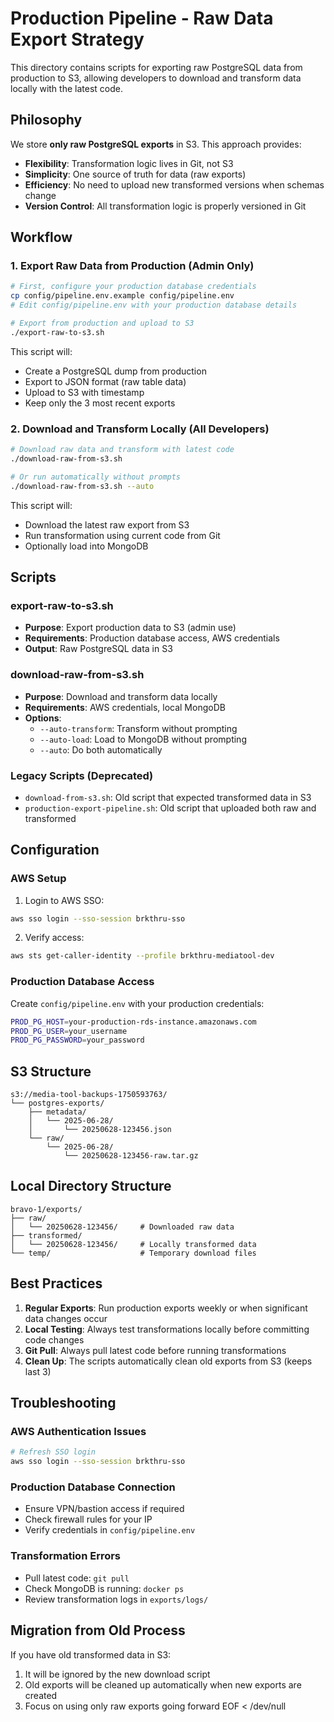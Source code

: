 # Production Pipeline - Raw Data Export Strategy

This directory contains scripts for exporting raw PostgreSQL data from production to S3, allowing developers to download and transform data locally with the latest code.

## Philosophy

We store **only raw PostgreSQL exports** in S3. This approach provides:

- **Flexibility**: Transformation logic lives in Git, not S3
- **Simplicity**: One source of truth for data (raw exports)
- **Efficiency**: No need to upload new transformed versions when schemas change
- **Version Control**: All transformation logic is properly versioned in Git

## Workflow

### 1. Export Raw Data from Production (Admin Only)

```bash
# First, configure your production database credentials
cp config/pipeline.env.example config/pipeline.env
# Edit config/pipeline.env with your production database details

# Export from production and upload to S3
./export-raw-to-s3.sh
```

This script will:

- Create a PostgreSQL dump from production
- Export to JSON format (raw table data)
- Upload to S3 with timestamp
- Keep only the 3 most recent exports

### 2. Download and Transform Locally (All Developers)

```bash
# Download raw data and transform with latest code
./download-raw-from-s3.sh

# Or run automatically without prompts
./download-raw-from-s3.sh --auto
```

This script will:

- Download the latest raw export from S3
- Run transformation using current code from Git
- Optionally load into MongoDB

## Scripts

### export-raw-to-s3.sh

- **Purpose**: Export production data to S3 (admin use)
- **Requirements**: Production database access, AWS credentials
- **Output**: Raw PostgreSQL data in S3

### download-raw-from-s3.sh

- **Purpose**: Download and transform data locally
- **Requirements**: AWS credentials, local MongoDB
- **Options**:
  - `--auto-transform`: Transform without prompting
  - `--auto-load`: Load to MongoDB without prompting
  - `--auto`: Do both automatically

### Legacy Scripts (Deprecated)

- `download-from-s3.sh`: Old script that expected transformed data in S3
- `production-export-pipeline.sh`: Old script that uploaded both raw and transformed

## Configuration

### AWS Setup

1. Login to AWS SSO:

```bash
aws sso login --sso-session brkthru-sso
```

2. Verify access:

```bash
aws sts get-caller-identity --profile brkthru-mediatool-dev
```

### Production Database Access

Create `config/pipeline.env` with your production credentials:

```bash
PROD_PG_HOST=your-production-rds-instance.amazonaws.com
PROD_PG_USER=your_username
PROD_PG_PASSWORD=your_password
```

## S3 Structure

```
s3://media-tool-backups-1750593763/
└── postgres-exports/
    ├── metadata/
    │   └── 2025-06-28/
    │       └── 20250628-123456.json
    └── raw/
        └── 2025-06-28/
            └── 20250628-123456-raw.tar.gz
```

## Local Directory Structure

```
bravo-1/exports/
├── raw/
│   └── 20250628-123456/     # Downloaded raw data
├── transformed/
│   └── 20250628-123456/     # Locally transformed data
└── temp/                    # Temporary download files
```

## Best Practices

1. **Regular Exports**: Run production exports weekly or when significant data changes occur
2. **Local Testing**: Always test transformations locally before committing code changes
3. **Git Pull**: Always pull latest code before running transformations
4. **Clean Up**: The scripts automatically clean old exports from S3 (keeps last 3)

## Troubleshooting

### AWS Authentication Issues

```bash
# Refresh SSO login
aws sso login --sso-session brkthru-sso
```

### Production Database Connection

- Ensure VPN/bastion access if required
- Check firewall rules for your IP
- Verify credentials in `config/pipeline.env`

### Transformation Errors

- Pull latest code: `git pull`
- Check MongoDB is running: `docker ps`
- Review transformation logs in `exports/logs/`

## Migration from Old Process

If you have old transformed data in S3:

1. It will be ignored by the new download script
2. Old exports will be cleaned up automatically when new exports are created
3. Focus on using only raw exports going forward
   EOF < /dev/null
